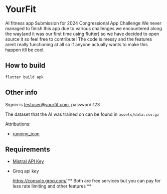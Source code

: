 # YourFit
AI fitness app 
Submission for 2024 Congressional App Challenge
We never managed to finish this app due to various challenges we encountered along the way(and it was our first time using flutter) so we have decided to open source it so feel free to contribute! The code is messy and the features arent really functioning at all so if anyone actually wants to make this happen itll be cool.

## How to build 
```flutter build apk```

## Other info
Signin is testuser@yourfit.com, password:123

The dataset that the AI was trained on can be found in ```assets/data.csv.gz```

Attributions:
 - [running_icon](https://www.flaticon.com/free-icons/fast)

## Requirements
  * [Mistral API Key]("https://mistral.ai/")
  * Groq api key
   
    https://console.groq.com/
** Both are free services but you can pay for less rate limiting and other features **

